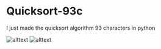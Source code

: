 # Quicksort-93c
I just made the quicksort algorithm 93 characters in python

![alttext](https://github.com/untabs/Quicksort-93c/blob/main/images/python.png?raw=true)
![alttext](https://github.com/untabs/Quicksort-93c/blob/main/images/quicksort.png?raw=true)

